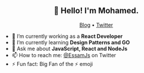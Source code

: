 <h2 align="center">👋 Hello! I'm Mohamed.</h2>
<p align="center">
  <a href="/">Blog</a> •
  <a href="https://twitter.com/EssamJs">Twitter</a>
</p>


- 🔭 I’m currently working as a **React Developer**
- 🌱 I’m currently learning **Design Patterns and GO**
- 💬 Ask me about **JavaScript, React and NodeJs**
- 📫 How to reach me: [@EssamJs](https://twitter.com/EssamJs) on Twitter
- ⚡ Fun fact: Big Fan of the :zap: emoji

